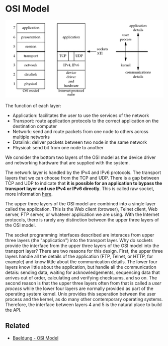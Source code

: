# OSI Model

![Layers in OSI model and Internet protocol suite](images/osi_model.png)

The function of each layer:

- Application: facilitates the user to use the services of the network
- Transport: route application protocols to the correct application on the destination computer
- Network: send and route packets from one node to others across multiple networks
- Datalink: deliver packets between two node in the same network
- Physical: send bit from one node to another

We consider the bottom two layers of the OSI model as the device driver and networking hardware that are supplied with the system.

The network layer is handled by the IPv4 and IPv6 protocols. The transport layers that we can choose from the TCP and UDP. There is a gap between TCP and UDP to indicate that **it is possible for an application to bypass the transport layer and use IPv4 or IPv6 directly**. This is called raw socket, more information [here](https://docs.microsoft.com/en-us/windows/win32/winsock/tcp-ip-raw-sockets-2).

The upper three layers of the OSI model are combined into a single layer called the application. This is the Web client (browser), Telnet client, Web server, FTP server, or whatever application we are using. With the Internet protocols, there is rarely any distinction between the upper three layers of the OSI model.

The socket programming interfaces described are interaces from upper three layers (the "application") into the transport layer. Why do sockets provide the interface from the upper three layers of the OSI model into the transport layer? There are two reasons for this design. First, the upper three layers handle all the details of the application (FTP, Telnet, or HTTP, for example) and know little about the communication details. The lower four layers know little about the application, but handle all the communication detais: sending data, waiting for acknowledgements, sequencing data that arrives out of order, calculating and verifying checksums, and so on. The second reason is that the upper three layers often from that is called a *user process* while  the lower four  layers are normally provided as part of the operating system kernel. Unix provides this seperation between the user process and the kernel, as do many other contemporary operating systems. Therefore, the interface between layers 4 and 5 is the natural place to build the API.

## Related

- [Baeldung - OSI Model](https://www.baeldung.com/cs/osi-model)
